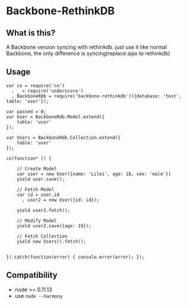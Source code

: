 Backbone-RethinkDB
===========================
## What is this?
A Backbone version syncing with rethinkdb.
just use it like normal Backbone, the only difference is syncing(replace ajax to rethinkdb)

## Usage

```
var co = require('co')
  , _ = require('underscore')
  , BackboneRdb = require('backbone-rethinkdb')({database: 'test', table: 'user'});

var passed = 0;
var User = BackboneRdb.Model.extend({
    table: 'user'
});

var Users = BackboneRdb.Collection.extend({
    table: 'user'
});

co(function* () {

    // Create Model
    var user = new User({name: 'Lilei', age: 18, sex: 'male'})
    yield user.save();

    // Fetch Model
    var id = user.id
      , user2 = new User({id: id});

    yield user2.fetch();

    // Modify Model
    yield user2.save({age: 19});

    // Fetch Collection
    yield new Users().fetch();


}).catch(function(error) { console.error(error); });

```

## Compatibility
- node >= 0.11.13
- use `node --harmony`
